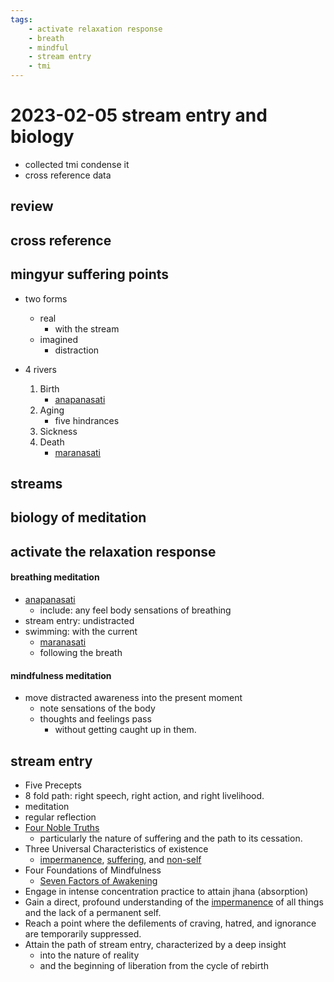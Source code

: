 ```yaml
---
tags:
    - activate relaxation response
    - breath 
    - mindful 
    - stream entry 
    - tmi 
---
```

# 2023-02-05 stream entry and biology

- collected tmi condense it
- cross reference data

## review

## cross reference

## mingyur suffering points

- two forms
  - real
    - with the stream
  - imagined
    - distraction

- 4 rivers
    1. Birth
       - [anapanasati](../anapanasati.md)
    1. Aging
       - five hindrances
    1. Sickness
    1. Death
       - [maranasati](../maranasati.md)

## streams

## biology of meditation

## activate the relaxation response

#### breathing meditation

- [anapanasati](../anapanasati.md)
  - include: any feel body sensations of breathing
- stream entry: undistracted
- swimming: with the current
  - [maranasati](../maranasati.md)
  - following the breath

#### mindfulness meditation

- move distracted awareness into the present moment
  - note sensations of the body
  - thoughts and feelings pass
    - without getting caught up in them.

## stream entry

- Five Precepts
- 8 fold path: right speech, right action, and right livelihood.
- meditation
- regular reflection
- [Four Noble Truths](../basics.md)
  - particularly the nature of suffering and the path to its cessation.
- Three Universal Characteristics of existence
  - [impermanence](../emptiness.md), [suffering](../dukka.md), and [non-self](../emptiness.md)
- Four Foundations of Mindfulness
  - [Seven Factors of Awakening](../basics.md)
- Engage in intense concentration practice to attain jhana (absorption)
- Gain a direct, profound understanding of the [impermanence](../emptiness.md) of all things and the lack of a permanent self.
- Reach a point where the defilements of craving, hatred, and ignorance are temporarily suppressed.
- Attain the path of stream entry, characterized by a deep insight
  - into the nature of reality
  - and the beginning of liberation from the cycle of rebirth
